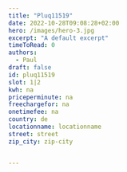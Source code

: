 ```yaml
---
title: "Pluq11519"
date: 2022-10-28T09:08:28+02:00
hero: /images/hero-3.jpg
excerpt: "A default excerpt"
timeToRead: 0
authors:
  - Paul
draft: false
id: pluq11519
slot: 1|2
kwh: na
priceperminute: na
freechargefor: na
onetimefee: na
country: de
locationname: locationname
street: street
zip_city: zip-city


---
```

